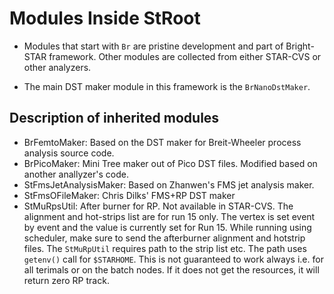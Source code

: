 
Modules Inside StRoot
=====================

- Modules that start with `Br` are pristine development and part of Bright-STAR framework. Other modules are collected from either STAR-CVS or other analyzers.

- The main DST maker module in this framework is the `BrNanoDstMaker`.

Description of inherited modules
------------------------------------
- BrFemtoMaker: Based on the DST maker for Breit-Wheeler process analysis source code.
- BrPicoMaker: Mini Tree maker out of Pico DST files. Modified based on another anallyzer's code.
- StFmsJetAnalysisMaker: Based on Zhanwen's FMS jet analysis maker.
- StFmsOFileMaker: Chris Dilks' FMS+RP DST maker
- StMuRpsUtil: After burner for RP. Not available in STAR-CVS. The alignment and hot-strips list are for run 15 only. The vertex is set event by event and the value is currently set for Run 15. While running using scheduler, make sure to send the afterburner alignment and hotstrip files. The `StMuRpUtil` requires path to the strip list etc. The path uses `getenv()` call for `$STARHOME`. This is not guaranteed to work always i.e. for all terimals or on the batch nodes. If it does not get the resources, it will return zero RP track. 



